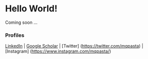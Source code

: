 # Hello World!

Coming soon ... 

### Profiles
[LinkedIn](https://www.linkedin.com/in/mqpasta/) | [Google Scholar](https://scholar.google.com/citations?user=LJIDI_QAAAAJ&hl=en) | [Twitter] (https://twitter.com/mqpasta) | [Instagram] (https://www.instagram.com/mqpasta/)
